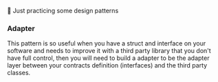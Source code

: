 🎯 Just practicing some design patterns

### Adapter
This pattern is so useful when you have a struct and interface on your software and needs to improve it with a third party library that you don't have full control, then you will need to build a adapter to be the adapter layer between your contracts definition (interfaces) and the third party classes.

